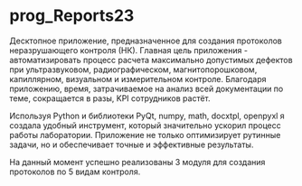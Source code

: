 # prog_Reports23
Десктопное приложение, предназначенное для создания протоколов неразрушающего контроля (НК). Главная цель приложения - автоматизировать процесс расчета максимально допустимых дефектов при ультразвуковом, радиографическом, магнитопорошковом, капиллярном, визуальном и измерительном контроле. Благодаря приложению, время, затрачиваемое на анализ всей документации по теме, сокращается в разы, KPI сотрудников растёт. 

Используя Python и библиотеки PyQt, numpy, math, docxtpl, openpyxl я создала удобный инструмент, который значительно ускорил процесс работы лаборатории. Приложение не только оптимизирует рутинные задачи, но и обеспечивает точные и эффективные результаты.

На данный момент успешно реализованы 3 модуля для создания протоколов по 5 видам контроля.

